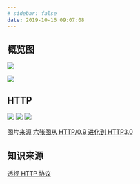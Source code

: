 ```yaml
---
# sidebar: false
date: 2019-10-16 09:07:08
---
```


## 概览图

![](https://gitee.com/alvin0216/cdn/raw/master/img/http/series/http-overview.png)

![](https://gitee.com/alvin0216/cdn/raw/master/img/http/load.png)

## HTTP

![](https://gitee.com/alvin0216/cdn/raw/master/img/http/http1.1.png)
![](https://gitee.com/alvin0216/cdn/raw/master/img/http/http2.0.png)
![](https://gitee.com/alvin0216/cdn/raw/master/img/http/http3.png)

图片来源 [六张图从 HTTP/0.9 进化到 HTTP3.0](https://juejin.im/post/6856036933723521032?utm_source=gold_browser_extension)

## 知识来源

[透视 HTTP 协议](https://time.geekbang.org/column/intro/189?utm_source=pinpaizhuanqu&utm_medium=geektime&utm_campaign=guanwang&utm_term=guanwang&utm_content=0511)
